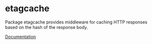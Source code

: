 # etagcache

Package etagcache provides middleware for caching HTTP responses based on the
hash of the response body.

[Documentation](https://pkg.go.dev/libdb.so/etagcache)
